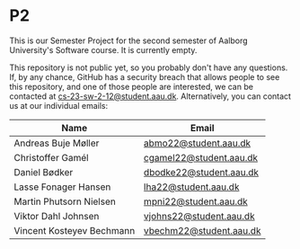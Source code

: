 P2
===

This is our Semester Project for the second semester of Aalborg 
University's Software course. It is currently empty.

This repository is not public yet, so you probably don't have any 
questions. If, by any chance, GitHub has a security breach that allows 
people to see this repository, and one of those people are interested, 
we can be contacted at cs-23-sw-2-12@student.aau.dk.
Alternatively, you can contact us at our individual emails:

| Name                      | Email                   |
| ------------------------- | ----------------------- |
| Andreas Buje Møller       | abmo22@student.aau.dk   |
| Christoffer Gamél         | cgamel22@student.aau.dk |
| Daniel Bødker             | dbodke22@student.aau.dk |
| Lasse Fonager Hansen      | lha22@student.aau.dk    |
| Martin Phutsorn Nielsen   | mpni22@student.aau.dk   |
| Viktor Dahl Johnsen       | vjohns22@student.aau.dk |
| Vincent Kosteyev Bechmann | vbechm22@student.aau.dk |

